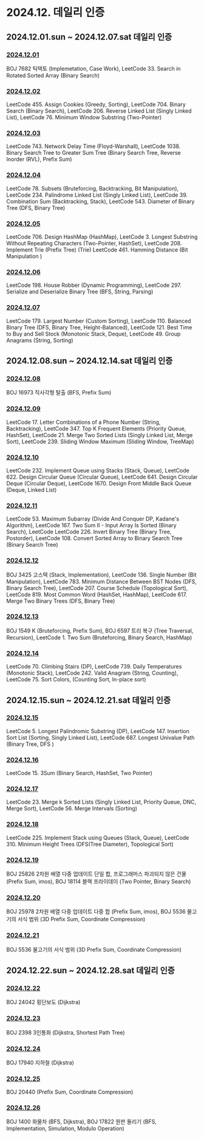 # 2024.12. 데일리 인증

## 2024.12.01.sun ~ 2024.12.07.sat 데일리 인증

### [2024.12.01](https://github.com/jwelyl/daily_certification/blob/main/2024/12/01/24_12_01_daily_certification.md)
BOJ 7682 틱택토 (Implemetation, Case Work), LeetCode 33. Search in Rotated Sorted Array (Binary Search)

### [2024.12.02](https://github.com/jwelyl/daily_certification/blob/main/2024/12/02/24_12_02_daily_certification.md)
LeetCode 455. Assign Cookies (Greedy, Sorting), LeetCode 704. Binary Search (Binary Search), LeetCode 206. Reverse Linked List (Singly Linked List), LeetCode 76. Minimum Window Substring (Two-Pointer)

### [2024.12.03](https://github.com/jwelyl/daily_certification/blob/main/2024/12/03/24_12_03_daily_certification.md)
LeetCode 743. Network Delay Time (Floyd-Warshall), LeetCode 1038. Binary Search Tree to Greater Sum Tree (Binary Search Tree, Reverse Inorder (RVL), Prefix Sum)

### [2024.12.04](https://github.com/jwelyl/daily_certification/blob/main/2024/12/04/24_12_04_daily_certification.md)
LeetCode 78. Subsets (Bruteforcing, Backtracking, Bit Manipulation), LeetCode 234. Palindrome Linked List (Singly Linked List), LeetCode 39. Combination Sum (Backtracking, Stack), LeetCode 543. Diameter of Binary Tree (DFS, Binary Tree)

### [2024.12.05](https://github.com/jwelyl/daily_certification/blob/main/2024/12/05/24_12_05_daily_certification.md)
LeetCode 706. Design HashMap (HashMap), LeetCode 3. Longest Substring Without Repeating Characters (Two-Pointer, HashSet),
LeetCode 208. Implement Trie (Prefix Tree) (Trie) LeetCode 461. Hamming Distance (Bit Manipulation )

### [2024.12.06](https://github.com/jwelyl/daily_certification/blob/main/2024/12/06/24_12_06_daily_certification.md)
LeetCode 198. House Robber (Dynamic Programming), LeetCode 297. Serialize and Deserialize Binary Tree (BFS, String, Parsing)

### [2024.12.07](https://github.com/jwelyl/daily_certification/blob/main/2024/12/07/24_12_07_daily_certification.md)
LeetCode 179. Largest Number (Custom Sorting), LeetCode 110. Balanced Binary Tree (DFS, Binary Tree, Height-Balanced), LeetCode 121. Best Time to Buy and Sell Stock (Monotonic Stack, Deque), LeetCode 49. Group Anagrams (String, Sorting)

## 2024.12.08.sun ~ 2024.12.14.sat 데일리 인증

### [2024.12.08](https://github.com/jwelyl/daily_certification/blob/main/2024/12/08/24_12_08_daily_certification.md)
BOJ 16973 직사각형 탈출 (BFS, Prefix Sum)

### [2024.12.09](https://github.com/jwelyl/daily_certification/blob/main/2024/12/09/24_12_09_daily_certification.md)
LeetCode 17. Letter Combinations of a Phone Number (String, Backtracking), LeetCode 347. Top K Frequent Elements (Priority Queue, HashSet), LeetCode 21. Merge Two Sorted Lists (Singly Linked List, Merge Sort), LeetCode 239. Sliding Window Maximum (Sliding Window, TreeMap)

### [2024.12.10](https://github.com/jwelyl/daily_certification/blob/main/2024/12/10/24_12_10_daily_certification.md)
LeetCode 232. Implement Queue using Stacks (Stack, Queue), LeetCode 622. Design Circular Queue (Circular Queue), LeetCode 641. Design Circular Deque (Circular Deque), LeetCode 1670. Design Front Middle Back Queue (Deque, Linked List)

### [2024.12.11](https://github.com/jwelyl/daily_certification/blob/main/2024/12/11/24_12_11_daily_certification.md)
LeetCode 53. Maximum Subarray (Divide And Conquer DP, Kadane's Algorithm), LeetCode 167. Two Sum II - Input Array Is Sorted (Binary Search), LeetCode LeetCode 226. Invert Binary Tree (Binary Tree, Postorder), LeetCode 108. Convert Sorted Array to Binary Search Tree (Binary Search Tree)

### [2024.12.12](https://github.com/jwelyl/daily_certification/blob/main/2024/12/12/24_12_12_daily_certification.md)
BOJ 3425 고스택 (Stack, Implementation), LeetCode 136. Single Number (Bit Manipulation), LeetCode 783. Minimum Distance Between BST Nodes (DFS, Binary Search Tree), LeetCode 207. Course Schedule (Topological Sort), LeetCode 819. Most Common Word (HashSet, HashMap), LeetCode 617. Merge Two Binary Trees (DFS, Binary Tree)

### [2024.12.13](https://github.com/jwelyl/daily_certification/blob/main/2024/12/13/24_12_13_daily_certification.md)
BOJ 1549 K (Bruteforcing, Prefix Sum), BOJ 6597 트리 복구 (Tree Traversal, Recursion),
LeetCode 1. Two Sum (Bruteforcing, Binary Search, HashMap)

### [2024.12.14](https://github.com/jwelyl/daily_certification/blob/main/2024/12/14/24_12_14_daily_certification.md)
LeetCode 70. Climbing Stairs (DP), LeetCode 739. Daily Temperatures (Monotonic Stack), LeetCode 242. Valid Anagram (String, Counting), LeetCode 75. Sort Colors, (Counting Sort, In-place sort)

## 2024.12.15.sun ~ 2024.12.21.sat 데일리 인증

### [2024.12.15](https://github.com/jwelyl/daily_certification/blob/main/2024/12/15/24_12_15_daily_certification.md)
LeetCode 5. Longest Palindromic Substring (DP), LeetCode 147. Insertion Sort List (Sorting, Singly Linked List), LeetCode 687. Longest Univalue Path (Binary Tree, DFS )

### [2024.12.16](https://github.com/jwelyl/daily_certification/blob/main/2024/12/16/24_12_16_daily_certification.md)
LeetCode 15. 3Sum (Binary Search, HashSet, Two Pointer)

### [2024.12.17](https://github.com/jwelyl/daily_certification/blob/main/2024/12/17/24_12_17_daily_certification.md)
LeetCode 23. Merge k Sorted Lists (Singly Linked List, Priority Queue, DNC, Merge Sort), LeetCode 56. Merge Intervals (Sorting)

### [2024.12.18](https://github.com/jwelyl/daily_certification/blob/main/2024/12/18/24_12_18_daily_certification.md)
LeetCode 225. Implement Stack using Queues (Stack, Queue), LeetCode 310. Minimum Height Trees (DFS(Tree Diameter), Topological Sort)

### [2024.12.19](https://github.com/jwelyl/daily_certification/blob/main/2024/12/19/24_12_19_daily_certification.md)
BOJ 25826 2차원 배열 다중 업데이트 단일 합, 프로그래머스 파괴되지 않은 건물 (Prefix Sum, imos), BOJ 18114 블랙 프라이데이 (Two Pointer, Binary Search)

### [2024.12.20](https://github.com/jwelyl/daily_certification/blob/main/2024/12/20/24_12_20_daily_certification.md)
BOJ 25978 2차원 배열 다중 업데이트 다중 합 (Prefix Sum, imos), BOJ 5536 물고기의 서식 범위 (3D Prefix Sum, Coordinate Compression)

### [2024.12.21](https://github.com/jwelyl/daily_certification/blob/main/2024/12/21/24_12_21_daily_certification.md)
BOJ 5536 물고기의 서식 범위 (3D Prefix Sum, Coordinate Compression)

## 2024.12.22.sun ~ 2024.12.28.sat 데일리 인증

### [2024.12.22](https://github.com/jwelyl/daily_certification/blob/main/2024/12/22/24_12_22_daily_certification.md)
BOJ 24042 횡단보도 (Dijkstra)

### [2024.12.23](https://github.com/jwelyl/daily_certification/blob/main/2024/12/23/24_12_23_daily_certification.md)
BOJ 2398 3인통화 (Dijkstra, Shortest Path Tree)

### [2024.12.24](https://github.com/jwelyl/daily_certification/blob/main/2024/12/24/24_12_24_daily_certification.md)
BOJ 17940 지하철 (Dijkstra)

### [2024.12.25](https://github.com/jwelyl/daily_certification/blob/main/2024/12/25/24_12_25_daily_certification.md)
BOJ 20440 (Prefix Sum, Coordinate Compression)

### [2024.12.26](https://github.com/jwelyl/daily_certification/blob/main/2024/12/26/24_12_26_daily_certification.md)
BOJ 1400 화물차 (BFS, Dijkstra), BOJ 17822 원판 돌리기 (BFS, Implementation, Simulation, Modulo Operation)